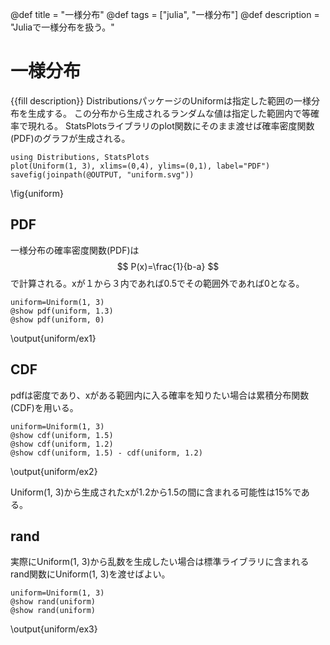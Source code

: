 @def title = "一様分布"
@def tags = ["julia", "一様分布"]
@def description = "Juliaで一様分布を扱う。"

# 一様分布
{{fill description}}
DistributionsパッケージのUniformは指定した範囲の一様分布を生成する。
この分布から生成されるランダムな値は指定した範囲内で等確率で現れる。
StatsPlotsライブラリのplot関数にそのまま渡せば確率密度関数(PDF)のグラフが生成される。
```julia:uniform
using Distributions, StatsPlots
plot(Uniform(1, 3), xlims=(0,4), ylims=(0,1), label="PDF")
savefig(joinpath(@OUTPUT, "uniform.svg"))
```
\fig{uniform}

## PDF
一様分布の確率密度関数(PDF)は
$$
P(x)=\frac{1}{b-a}
$$
で計算される。xが１から３内であれば0.5でその範囲外であれば0となる。

```julia:uniform/ex1
uniform=Uniform(1, 3)
@show pdf(uniform, 1.3)
@show pdf(uniform, 0)
```
\output{uniform/ex1}

## CDF
pdfは密度であり、xがある範囲内に入る確率を知りたい場合は累積分布関数(CDF)を用いる。
```julia:uniform/ex2
uniform=Uniform(1, 3)
@show cdf(uniform, 1.5)
@show cdf(uniform, 1.2)
@show cdf(uniform, 1.5) - cdf(uniform, 1.2)
```
\output{uniform/ex2}

Uniform(1, 3)から生成されたxが1.2から1.5の間に含まれる可能性は15%である。

## rand
実際にUniform(1, 3)から乱数を生成したい場合は標準ライブラリに含まれるrand関数にUniform(1, 3)を渡せばよい。
```julia:uniform/ex3
uniform=Uniform(1, 3)
@show rand(uniform)
@show rand(uniform)
```
\output{uniform/ex3}